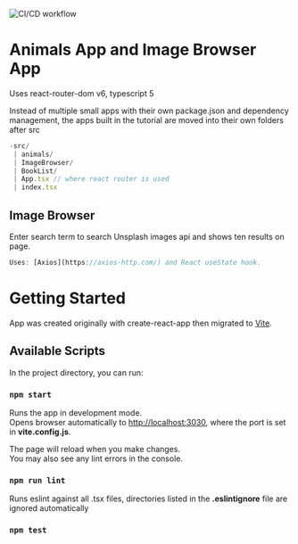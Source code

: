 ![CI/CD workflow](https://github.com/TzolkinB/Modern-React-with-Redux/actions/workflows/cicd.js.yml/badge.svg)

<!-- ![GitHub Actions Workflow Status](https://img.shields.io/github/actions/workflow/status/TzolkinB/Modern-React-with-Redux/cicd.js.yml?logo=github&label=CI%2FCD) -->

# Animals App and Image Browser App

Uses react-router-dom v6, typescript 5

Instead of multiple small apps with their own package.json and dependency management, the apps built in the tutorial are moved into their own folders after src
```js
-src/
 | animals/
 | ImageBrowser/
 | BookList/
 | App.tsx // where react router is used
 | index.tsx
```

## Image Browser

Enter search term to search Unsplash images api and shows ten results on page.

```js
Uses: [Axios](https://axios-http.com/) and React useState hook.
```

# Getting Started

App was created originally with create-react-app then migrated to [Vite](https://vitejs.dev/guide/).

## Available Scripts

In the project directory, you can run:

### `npm start`

Runs the app in development mode.\
Opens browser automatically to [http://localhost:3030](http://localhost:3030), where the port is set in **vite.config.js**.

The page will reload when you make changes.\
You may also see any lint errors in the console.

### `npm run lint`

Runs eslint against all .tsx files, directories listed in the **.eslintignore** file are ignored automatically

### `npm test`
